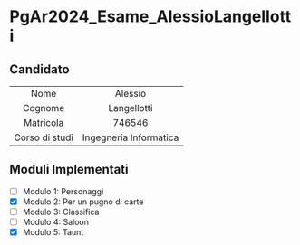 # PgAr2024_Esame_AlessioLangellotti

## Candidato

|                |                        |
| :------------: | :--------------------: |
|      Nome      |        Alessio         |
|    Cognome     |      Langellotti       |
|   Matricola    |         746546         |
| Corso di studi | Ingegneria Informatica |

## Moduli Implementati

- [ ] Modulo 1: Personaggi
- [X] Modulo 2: Per un pugno di carte
- [ ] Modulo 3: Classifica
- [ ] Modulo 4: Saloon
- [X] Modulo 5: Taunt
